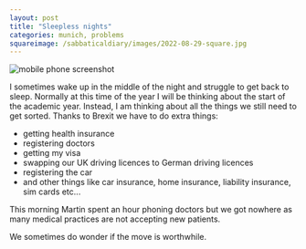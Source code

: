 ```yaml
---
layout: post
title: "Sleepless nights"
categories: munich, problems
squareimage: /sabbaticaldiary/images/2022-08-29-square.jpg
---
```

<img src="/sabbaticaldiary/images/2022-08-29.jpg" alt="mobile phone screenshot" class="center">

I sometimes wake up in the middle of the night and struggle to get back to sleep. Normally at this time of the year I will be thinking about the start of the academic year. Instead, I am thinking about all the things we still need to get sorted. Thanks to Brexit we have to do extra things: 

* getting health insurance
* registering doctors
* getting my visa
* swapping our UK driving licences to German driving licences
* registering the car
* and other things like car insurance, home insurance, liability insurance, sim cards etc... 

This morning Martin spent an hour phoning doctors but we got nowhere as many medical practices are not accepting new patients.

We sometimes do wonder if the move is worthwhile. 